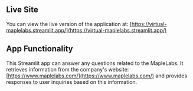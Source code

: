 
                                                                 

## Live Site

You can view the live version of the application at: [https://virtual-maplelabs.streamlit.app/](https://virtual-maplelabs.streamlit.app/)

## App Functionality

This Streamlit app can answer any questions related to the MapleLabs. It retrieves information from the company's website: [https://www.maplelabs.com/](https://www.maplelabs.com/) and provides responses to user inquiries based on this information.


